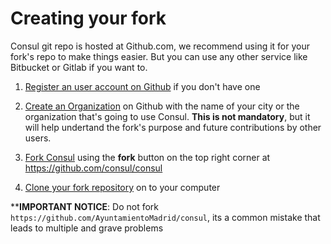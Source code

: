 # Creating your fork

Consul git repo is hosted at Github.com, we recommend using it for your fork's repo to make things easier. But you can use any other service like Bitbucket or Gitlab if you want to.

1. [Register an user account on Github](https://github.com/join) if you don't have one

2. [Create an Organization](https://help.github.com/articles/creating-a-new-organization-from-scratch/) on Github with the name of your city or the organization that's going to use Consul. **This is not mandatory**, but it will help undertand the fork's purpose and future contributions by other users.

3. [Fork Consul](https://help.github.com/articles/fork-a-repo/) using the **fork** button on the top right corner at https://github.com/consul/consul

4. [Clone your fork repository](https://help.github.com/articles/cloning-a-repository/) on to your computer

****IMPORTANT NOTICE**: Do not fork `https://github.com/AyuntamientoMadrid/consul`, its a common mistake that leads to multiple and grave problems
